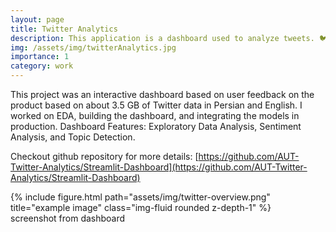 ```yaml
---
layout: page
title: Twitter Analytics
description: This application is a dashboard used to analyze tweets. 🐦
img: /assets/img/twitterAnalytics.jpg
importance: 1
category: work 
---
```


This project was an interactive dashboard based on user feedback on the product based on about 3.5 GB of Twitter data in Persian and English. I worked on EDA, building the dashboard, and integrating the models in production. Dashboard Features: Exploratory Data Analysis, Sentiment Analysis, and Topic Detection.  

Checkout github repository for more details: [https://github.com/AUT-Twitter-Analytics/Streamlit-Dashboard](https://github.com/AUT-Twitter-Analytics/Streamlit-Dashboard)

<div class="row">
    <div class="col-sm mt-3 mt-md-0">
        {% include figure.html path="assets/img/twitter-overview.png" title="example image" class="img-fluid rounded z-depth-1" %}
    </div>
</div>
<div class="caption">
    screenshot from dashboard
</div>